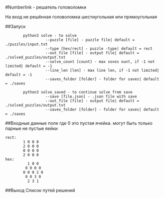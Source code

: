 #Numberlink - решатель головоломки

На вход не решённая головоломка шестиугольная или прямоугольная

##Запуск
```
        python3 solve - to solve 
                  --puzzle [file] - puzzle file| default = ./puzzles/input.txt
                  --type [hex/rect] - puzzle -type| default = rect
                  --out_file [file] - output file| default = ./solved_puzzles/output.txt
                  --solve_count [count] - max soves ount, if -1 not limited| default = -1
                  --line_len [len] - max line len, if -1 not limited| default = -1
                  --saves_folder [folder] - folder for saves| default = ./saves
        
        python3 solve_saved - to continue solve from save
                  --save [file.json] - .json file with save
                  --out_file [file] - output file| default = ./solved_puzzles/output.txt
                  --saves_folder [folder] - folder for saves| default = ./saves
```
##Входные данные
поле где 0 это пустая ячейка.
могут быть только парные не пустые яейки
```
rect: 
        1 0 0 0 
        2 0 0 0 
        0 0 0 0
        2 0 0 0
hex:
          1 0 0
         0 0 0 0
        0 0 0 2 0
         0 0 3 0
          2 3 1
```
##Выход
    Список путей решений